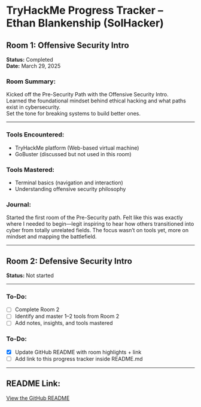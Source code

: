 # TryHackMe Progress Tracker – Ethan Blankenship (SolHacker)

## Room 1: Offensive Security Intro  
**Status:** Completed  
**Date:** March 29, 2025

### Room Summary:
Kicked off the Pre-Security Path with the Offensive Security Intro.  
Learned the foundational mindset behind ethical hacking and what paths exist in cybersecurity.  
Set the tone for breaking systems to build better ones.

---

### Tools Encountered:
- TryHackMe platform (Web-based virtual machine)
- GoBuster (discussed but not used in this room)

### Tools Mastered:
- Terminal basics (navigation and interaction)
- Understanding offensive security philosophy

### Journal:
Started the first room of the Pre-Security path. Felt like this was exactly where I needed to begin—legit inspiring to hear how others transitioned into cyber from totally unrelated fields. The focus wasn’t on tools yet, more on mindset and mapping the battlefield.

---

## Room 2: Defensive Security Intro  
**Status:** Not started

---

### To-Do:
- [ ] Complete Room 2  
- [ ] Identify and master 1–2 tools from Room 2  
- [ ] Add notes, insights, and tools mastered  
### To-Do:
- [x] Update GitHub README with room highlights + link  
- [ ] Add link to this progress tracker inside README.md

---

## README Link:
[View the GitHub README](https://github.com/ethandlr/tryhackme-progress-tracker/blob/main/README.md)
